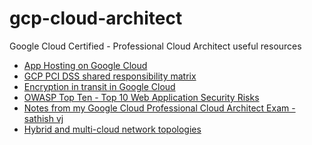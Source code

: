 # gcp-cloud-architect
Google Cloud Certified - Professional Cloud Architect useful resources

* [App Hosting on Google Cloud](https://cloud.google.com/hosting-options)
* [GCP PCI DSS shared responsibility matrix](https://services.google.com/fh/files/misc/gcp_pci_srm__apr_2019.pdf)
* [Encryption in transit in Google Cloud](https://cloud.google.com/security/encryption-in-transit/resources/encryption-in-transit-whitepaper.pdf)
* [OWASP Top Ten - Top 10 Web Application Security Risks
](https://owasp.org/www-project-top-ten/)
* [Notes from my Google Cloud Professional Cloud Architect Exam - sathish vj](https://sathishvj.medium.com/notes-from-my-google-cloud-professional-cloud-architect-exam-bbc4299ac30)
* [Hybrid and multi-cloud network topologies](https://cloud.google.com/solutions/hybrid-and-multi-cloud-network-topologies)
